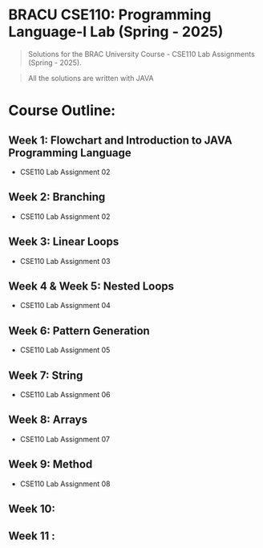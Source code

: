 # BRACU CSE110: Programming Language-I Lab (Spring - 2025)

> Solutions for the BRAC University Course - CSE110 Lab Assignments (Spring - 2025).

> All the solutions are written with JAVA

# Course Outline:

## **Week 1:** Flowchart and Introduction to JAVA Programming Language
 * CSE110 Lab Assignment 02

## **Week 2:** Branching
 * CSE110 Lab Assignment 02

## **Week 3:** Linear Loops
 * CSE110 Lab Assignment 03

## **Week 4 & Week 5:** Nested Loops
 * CSE110 Lab Assignment 04

## **Week 6:** Pattern Generation
 * CSE110 Lab Assignment 05

## **Week 7:** String
 * CSE110 Lab Assignment 06

## **Week 8:** Arrays
 * CSE110 Lab Assignment 07

## **Week 9:** Method
 * CSE110 Lab Assignment 08

## **Week 10:**

## **Week 11 :**
